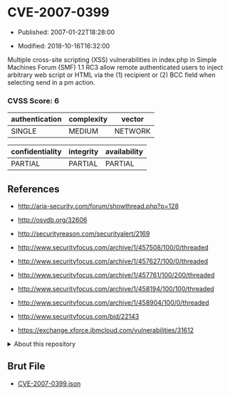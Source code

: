 # CVE-2007-0399

- Published: 2007-01-22T18:28:00

- Modified: 2018-10-16T16:32:00

Multiple cross-site scripting (XSS) vulnerabilities in index.php in Simple Machines Forum (SMF) 1.1 RC3 allow remote authenticated users to inject arbitrary web script or HTML via the (1) recipient or (2) BCC field when selecting send in a pm action.

### CVSS Score: **6**

| authentication | complexity | vector |
| --- | --- | --- |
| SINGLE | MEDIUM | NETWORK |

| confidentiality | integrity | availability |
| --- | --- | --- |
| PARTIAL | PARTIAL | PARTIAL |

## References

* http://aria-security.com/forum/showthread.php?p=128

* http://osvdb.org/32606

* http://securityreason.com/securityalert/2169

* http://www.securityfocus.com/archive/1/457508/100/0/threaded

* http://www.securityfocus.com/archive/1/457627/100/0/threaded

* http://www.securityfocus.com/archive/1/457761/100/200/threaded

* http://www.securityfocus.com/archive/1/458194/100/100/threaded

* http://www.securityfocus.com/archive/1/458904/100/0/threaded

* http://www.securityfocus.com/bid/22143

* https://exchange.xforce.ibmcloud.com/vulnerabilities/31612

<details>
<summary>About this repository</summary> 

  This repository is part of the project [Live Hack CVE](https://github.com/Live-Hack-CVE). Main website can be found [www.live-hack.org](https://www.live-hack.org) 
  
  Made by [Sn0wAlice](https://github.com/Sn0wAlice) for the people that care about security and need to have a feed of the latest CVEs. Hope you enjoy it, don't forget to star the repo and follow me on [Twitter](https://twitter.com/Sn0wAlice) and [Github](https://github.com/Sn0wAlice). And that is my [personnal website](https://www.alice-snow.me/)

  - [Home Page](https://github.com/Live-Hack-CVE)
  - [Framework](https://github.com/Live-Hack-CVE/cve-framework)
  - [CVE database](https://github.com/Live-Hack-CVE/full_database)
  - [Changelog](https://github.com/Live-Hack-CVE/Changelog)
</details>

## Brut File

* [CVE-2007-0399.json](https://raw.githubusercontent.com/Live-Hack-CVE/full_database/main/cves/2007/CVE-2007-0399.json)

